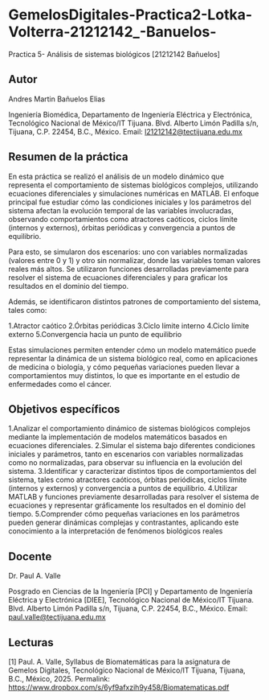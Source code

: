 
# GemelosDigitales-Practica2-Lotka-Volterra-21212142_-Banuelos-
Practica 5- Análisis de sistemas biológicos [21212142 Bañuelos]
## Autor
Andres Martin Bañuelos Elias

Ingeniería Biomédica, Departamento de Ingeniería Eléctrica y Electrónica, Tecnológico Nacional de México/IT Tijuana. Blvd. Alberto Limón Padilla s/n, Tijuana, C.P. 22454, B.C., México. Email: l21212142@tectijuana.edu.mx

## Resumen de la práctica
En esta práctica se realizó el análisis de un modelo dinámico que representa el comportamiento de sistemas biológicos complejos, utilizando ecuaciones diferenciales y simulaciones numéricas en MATLAB. El enfoque principal fue estudiar cómo las condiciones iniciales y los parámetros del sistema afectan la evolución temporal de las variables involucradas, observando comportamientos como atractores caóticos, ciclos límite (internos y externos), órbitas periódicas y convergencia a puntos de equilibrio.

Para esto, se simularon dos escenarios: uno con variables normalizadas (valores entre 0 y 1) y otro sin normalizar, donde las variables toman valores reales más altos. Se utilizaron funciones desarrolladas previamente para resolver el sistema de ecuaciones diferenciales y para graficar los resultados en el dominio del tiempo.

Además, se identificaron distintos patrones de comportamiento del sistema, tales como:

1.Atractor caótico
2.Órbitas periódicas
3.Ciclo límite interno
4.Ciclo límite externo
5.Convergencia hacia un punto de equilibrio

Estas simulaciones permiten entender cómo un modelo matemático puede representar la dinámica de un sistema biológico real, como en aplicaciones de medicina o biología, y cómo pequeñas variaciones pueden llevar a comportamientos muy distintos, lo que es importante en el estudio de enfermedades como el cáncer.

## Objetivos específicos

1.Analizar el comportamiento dinámico de sistemas biológicos complejos mediante la implementación de modelos matemáticos basados en ecuaciones diferenciales.
2.Simular el sistema bajo diferentes condiciones iniciales y parámetros, tanto en escenarios con variables normalizadas como no normalizadas, para observar su influencia en la evolución del sistema.
3.Identificar y caracterizar distintos tipos de comportamientos del sistema, tales como atractores caóticos, órbitas periódicas, ciclos límite (internos y externos) y convergencia a puntos de equilibrio.
4.Utilizar MATLAB y funciones previamente desarrolladas para resolver el sistema de ecuaciones y representar gráficamente los resultados en el dominio del tiempo.
5.Comprender cómo pequeñas variaciones en los parámetros pueden generar dinámicas complejas y contrastantes, aplicando este conocimiento a la interpretación de fenómenos biológicos reales

## Docente
Dr. Paul A. Valle

Posgrado en Ciencias de la Ingeniería [PCI] y Departamento de Ingeniería Eléctrica y Electrónica [DIEE], Tecnológico Nacional de México/IT Tijuana. Blvd. Alberto Limón Padilla s/n, Tijuana, C.P. 22454, B.C., México. Email: paul.valle@tectijuana.edu.mx

## Lecturas
[1] Paul. A. Valle, Syllabus de Biomatemáticas para la asignatura de Gemelos Digitales, Tecnológico Nacional de México/IT Tijuana, Tijuana, B.C., México, 2025. Permalink: https://www.dropbox.com/s/6yf9afxzih9y458/Biomatematicas.pdf

